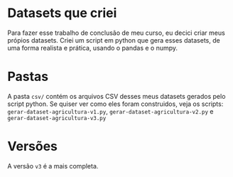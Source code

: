 # Datasets que criei
Para fazer esse trabalho de conclusão de meu curso, eu decici criar meus própios datasets.
Criei um script em python que gera esses datasets, de uma forma realista e prática, usando o pandas e o numpy.

# Pastas
A pasta `csv/` contém os arquivos CSV desses meus datasets gerados pelo script python.
Se quiser ver como eles foram construidos, veja os scripts: `gerar-dataset-agricultura-v1.py`, `gerar-dataset-agricultura-v2.py` e `gerar-dataset-agricultura-v3.py`

# Versões
A versão `v3` é a mais completa. 